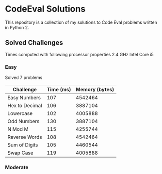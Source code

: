 # CodeEval Solutions

This repository is a collection of my solutions to Code Eval problems written in Python 2.

## Solved Challenges

Times computed with following processor properties 2.4 GHz Intel Core i5

### Easy

Solved 7 problems

| Challenge      | Time (ms) | Memory (bytes) |
|----------------|-----------|----------------|
| Easy Numbers   | 107       | 4542464        |
| Hex to Decimal | 106       | 3887104        |
| Lowercase      | 102       | 4005888        |
| Odd Numbers    | 130       | 3887104        |
| N Mod M        | 115       | 4255744        |
| Reverse Words  | 108       | 4542464        |
| Sum of Digits  | 105       | 4460544        |
| Swap Case      | 119       | 4005888        |

### Moderate


